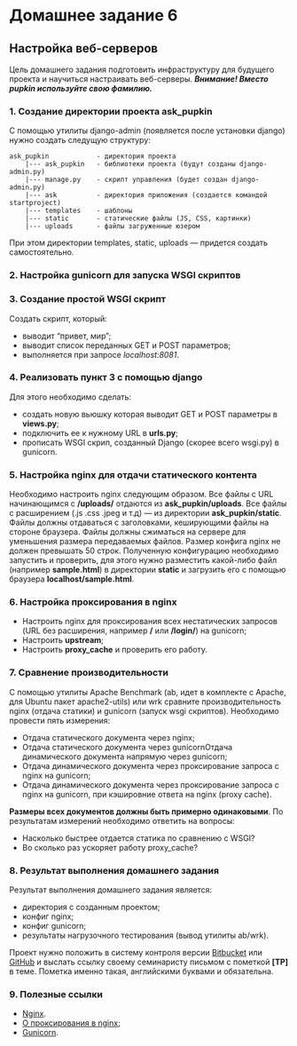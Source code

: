 # Домашнее задание 6

## Настройка веб-серверов
Цель домашнего задания подготовить инфраструктуру для будущего проекта и научиться настраивать веб-серверы. ***Внимание! Вместо pupkin используйте свою фамилию.***

### 1. Создание директории проекта ask_pupkin
С помощью утилиты django-admin (появляется после установки django) нужно создать следущую структуру:
```
ask_pupkin            - директория проекта
    |--- ask_pupkin   - библиотеки проекта (будут созданы django-admin.py)
    |--- manage.py    - скрипт управления (будет создан django-admin.py)
    |--- ask          - директория приложения (создается командой startproject)
    |--- templates    - шаблоны
    |--- static       - статические файлы (JS, CSS, картинки)
    |--- uploads      - файлы загруженные юзером
```
При этом директории templates, static, uploads — придется создать самостоятельно.

### 2. Настройка gunicorn для запуска WSGI скриптов

### 3. Создание простой WSGI скрипт
Создать скрипт, который:

- выводит “привет, мир”;
- выводит список переданных GET и POST параметров;
- выполняется при запросе *localhost:8081*.

### 4. Реализовать пункт 3 с помощью django
Для этого необходимо сделать:

- создать новую вьюшку которая выводит GET и POST параметры в **views.py**;
- подключить ее к нужному URL в **urls.py**;
- прописать WSGI скрип, созданный Django (скорее всего wsgi.py) в gunicorn.

### 5. Настройка nginx для отдачи статического контента
Необходимо настроить nginx следующим образом. Все файлы с URL начинающимся с **/uploads/** отдаются из **ask_pupkin/uploads**. Все файлы с расширением (.js .css .jpeg и т.д) — из директории **ask_pupkin/static**. Файлы должны отдаваться c заголовками, кеширующими файлы на стороне браузера. Файлы должны сжиматься на сервере для уменьшения размера передаваемых файлов. Размер конфига nginx не должен превышать 50 строк. Полученную конфигурацию необходимо запустить и проверить, для этого нужно разместить какой-либо файл (например **sample.html**) в директории **static** и загрузить его с помощью браузера **localhost/sample.html**.

### 6. Настройка проксирования в nginx
- Настроить nginx для проксирования всех нестатических запросов (URL без расширения, например **/** или **/login/**) на gunicorn;
- Настроить **upstream**;
- Настроить **proxy_cache** и проверить его работу.

### 7. Сравнение производительности
С помощью утилиты Apache Benchmark (ab, идет в комплекте с Apache, для Ubuntu пакет apache2-utils) или wrk сравните производительность nginx (отдача статики) и
gunicorn (запуск wsgi скриптов). Необходимо провести пять измерения:

- Отдача статического документа через nginx;
- Отдача статического документа через gunicornОтдача динамического документа напрямую через gunicorn;
- Отдача динамического документа через проксирование запроса с nginx на gunicorn;
- Отдача динамического документа через проксирование запроса с nginx на gunicorn, при кэшировние ответа на nginx (proxy cache).

**Размеры всех документов должны быть примерно одинаковыми**. По результатам измерений необходимо ответить на вопросы:

- Насколько быстрее отдается статика по сравнению с WSGI?
- Во сколько раз ускоряет работу proxy_cache?

### 8. Результат выполнения домашнего задания
Результат выполнения домашнего задания является:

- директория с созданным проектом;
- конфиг nginx;
- конфиг gunicorn;
- результаты нагрузочного тестирования (вывод утилиты ab/wrk).

Проект нужно положить в систему контроля версии [Bitbucket](https://bitbucket.com) или [GitHub](https://github.com) и выслать ссылку своему семинаристу письмом с
пометкой **[TP]** в теме. Пометка именно такая, английскими буквами и обязательна.

### 9. Полезные ссылки
- [Nginx](http://nginx.org/ru/docs/).
- [О проксирования в nginx](http://nginx.org/ru/docs/http/ngx_http_proxy_module.html#example);
- [Gunicorn](http://docs.gunicorn.org/en/latest/configure.html).
